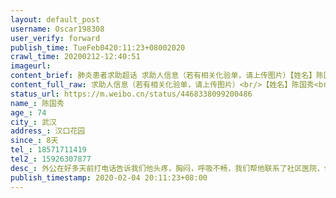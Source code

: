 ```yaml
---
layout: default_post
username: Oscar198308
user_verify: forward
publish_time: TueFeb0420:11:23+08002020
crawl_time: 20200212-12:40:51
imageurl: 
content_brief: 肺炎患者求助超话 求助人信息（若有相关化验单，请上传图片）【姓名】陈国秀【年龄】74【所在城市】武汉【所在小区、社区】汉口花园【患病时间】8天【联系方式】18571711419【其他紧急联系人】15926307877【病情描述】  外公在好多天前打电话告诉我们他头疼，胸闷，呼吸不畅，我们帮他联系 ...全文
content_full_raw: 求助人信息（若有相关化验单，请上传图片）<br/>【姓名】陈国秀<br/>【年龄】74<br/>【所在城市】武汉<br/>【所在小区、社区】汉口花园<br/>【患病时间】8天<br/>【联系方式】18571711419<br/>【其他紧急联系人】15926307877<br/>【病情描述】外公在好多天前打电话告诉我们他头疼，胸闷，呼吸不畅，我们帮他联系了社区医院，他和外婆两人去社区医院进行了查血，而后外公是38度+的发烧，外婆当时没有发烧，但是咳了一周+，电话里听到她声音都变了说话也说不了一句完整的，因为只有发热才能开单子去发热门诊，所以社区只给开了外公的单子，他去武汉市中心医院排队查血和ct，老人在医院耗到了半夜，拿到了结果，医生说很严重，自己去找有试剂盒的医院确诊，找医院住院。没有办法，老人只能回到家中自己吃点药，因为不住在一起，老人也拒绝跟我们见面怕传给我们，所以一直电话联系，到了今天，我们又接到外婆的求助电话，说我外公呼吸非常不畅快，卧床不起，四肢无力，她自己也开始发烧，38度+，还有咳嗽，咳到五脏六腑都扯着疼，两个人都没有食欲，每天吃的很少，很害怕长期下去～
status_url: https://m.weibo.cn/status/4468338099200486
name_: 陈国秀
age_: 74
city_: 武汉
address_: 汉口花园
since_: 8天
tel_: 18571711419
tel2_: 15926307877
desc_: 外公在好多天前打电话告诉我们他头疼，胸闷，呼吸不畅，我们帮他联系了社区医院，他和外婆两人去社区医院进行了查血，而后外公是38度+的发烧，外婆当时没有发烧，但是咳了一周+，电话里听到她声音都变了说话也说不了一句完整的，因为只有发热才能开单子去发热门诊，所以社区只给开了外公的单子，他去武汉市中心医院排队查血和ct，老人在医院耗到了半夜，拿到了结果，医生说很严重，自己去找有试剂盒的医院确诊，找医院住院。没有办法，老人只能回到家中自己吃点药，因为不住在一起，老人也拒绝跟我们见面怕传给我们，所以一直电话联系，到了今天，我们又接到外婆的求助电话，说我外公呼吸非常不畅快，卧床不起，四肢无力，她自己也开始发烧，38度+，还有咳嗽，咳到五脏六腑都扯着疼，两个人都没有食欲，每天吃的很少，很害怕长期下去～
publish_timestamp: 2020-02-04 20:11:23+08:00
---
```

